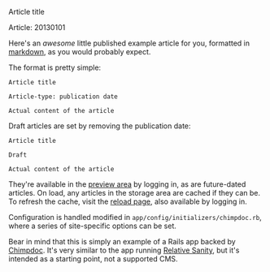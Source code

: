 Article title

Article: 20130101

Here's an *awesome* little published example article for you, formatted in [markdown], as you would
probably expect.

The format is pretty simple:

    Article title

    Article-type: publication date

    Actual content of the article

Draft articles are set by removing the publication date:

    Article title

    Draft

    Actual content of the article

They're available in the [preview area] by logging in, as are future-dated articles. On load, any
articles in the storage area are cached if they can be. To refresh the cache, visit the
[reload page], also available by logging in.

Configuration is handled modified in `app/config/initializers/chimpdoc.rb`, where a series of
site-specific options can be set.

Bear in mind that this is simply an example of a Rails app backed by [Chimpdoc]. It's very similar
to the app running [Relative Sanity], but it's intended as a starting point, not a supported CMS.

[markdown]: http://daringfireball.net/projects/markdown/
[preview area]: /previews
[reload page]: /reload
[Chimpdoc]: http://github.com/relativesanity/chimpdoc
[Relative Sanity]: http://www.relativesanity.com/
